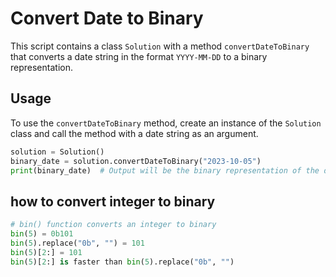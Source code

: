 # Convert Date to Binary

This script contains a class `Solution` with a method `convertDateToBinary` that converts a date string in the format `YYYY-MM-DD` to a binary representation.

## Usage

To use the `convertDateToBinary` method, create an instance of the `Solution` class and call the method with a date string as an argument.

```python
solution = Solution()
binary_date = solution.convertDateToBinary("2023-10-05")
print(binary_date)  # Output will be the binary representation of the date
```

## how to convert integer to binary

```python
# bin() function converts an integer to binary
bin(5) = 0b101
bin(5).replace("0b", "") = 101
bin(5)[2:] = 101
bin(5)[2:] is faster than bin(5).replace("0b", "")
```

